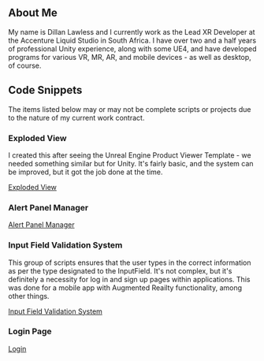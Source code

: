 ## About Me

My name is Dillan Lawless and I currently work as the Lead XR Developer at the Accenture Liquid Studio in South Africa. I have over two and a half years of professional Unity experience, along with some UE4, and have developed programs for various VR, MR, AR, and mobile devices - as well as desktop, of course.

## Code Snippets

The items listed below may or may not be complete scripts or projects due to the nature of my current work contract.

### Exploded View

I created this after seeing the Unreal Engine Product Viewer Template - we needed something similar but for Unity. It's fairly basic, and the system can be improved, but it got the job done at the time.

[Exploded View](/explodedView.md)

### Alert Panel Manager

[Alert Panel Manager](alertPanaleManager.md)

### Input Field Validation System

This group of scripts ensures that the user types in the correct information as per the type designated to the InputField. It's not complex, but it's definitely a necessity for log in and sign up pages within applications. This was done for a mobile app with Augmented Reailty functionality, among other things.

[Input Field Validation System](inputFieldSystem.md)

### Login Page

[Login](login.md)
